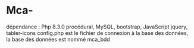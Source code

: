 # Mca-
dépendance : Php 8.3.0 procédural, MySQL, bootstrap, JavaScript jquery, tabler-icons 
config.php est le fichier de connexion à la base des données, la base des données est nommé mca_bdd
